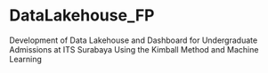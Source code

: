 # DataLakehouse_FP
Development of Data Lakehouse and Dashboard for Undergraduate Admissions at ITS Surabaya Using the Kimball Method and Machine Learning
